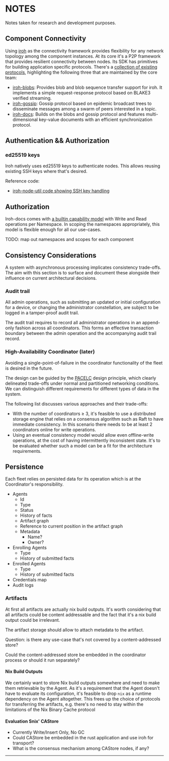 # NOTES
Notes taken for research and development purposes.

## Component Connectivity
Using [iroh][] as the connectivity framework provides flexibility for any network topology among the component instances.
At its core it's a P2P framework that provides resilient connectivity between nodes. Its SDK has primitives for building application specific protocols. There's a [collection of existing protocols](https://www.iroh.computer/proto), highlighting the following three that are maintained by the core team:

* [iroh-blobs](https://www.iroh.computer/proto/iroh-blobs): Provides blob and blob sequence transfer support for iroh. It implements a simple request-response protocol based on BLAKE3 verified streaming.
* [iroh-gossip](https://www.iroh.computer/proto/iroh-gossip): Gossip protocol based on epidemic broadcast trees to disseminate messages among a swarm of peers interested in a topic.
* [iroh-docs](https://www.iroh.computer/proto/iroh-docs): Builds on the blobs and gossip protocol and features multi-dimensional key-value documents with an efficient synchronization protocol.

## Authentication && Authorization

### ed25519 keys
Iroh natively uses ed25519 keys to authenticate nodes. This allows reusing existing SSH keys where that's desired.

Reference code:
*  [iroh-node-util code showing SSH key handling](https://github.com/n0-computer/iroh-node-util/blob/3e9702ad215b9b986c6d45e4762a8fbe241163b0/src/fs.rs#L11)

## Authorization
Iroh-docs comes with [a builtin capability model](https://docs.rs/iroh-docs/latest/iroh_docs/sync/enum.Capability.html) with Write and Read operations per Namespace. In scoping the namespaces appropriately, this model is flexible enough for all our use-cases.

TODO: map out namespaces and scopes for each component

## Consistency Considerations
A system with asynchronous processing implicates consistency trade-offs. The aim with this section is to surface and document these alongside their influence on current architectural decisions.

### Audit trail
All admin operations, such as submitting an updated or initial configuration for a device, or changing the administrator constellation, are subject to be logged in a tamper-proof audit trail.

The audit trail requires to record all administrator operations in an append-only fashion across all coordinators. This forms an effective transaction boundary between the admin operation and the accompanying audit trail record.

### High-Availability Coordinator (later)
Avoiding a single-point-of-failure in the coordinator functionality of the fleet is desired in the future.

The design can be guided by the [PACELC](https://en.wikipedia.org/wiki/PACELC_design_principle) design principle, which clearly delineated trade-offs under normal and partitioned networking conditions. We can distinguish different requirements for different types of data in the system.

The following list discusses various approaches and their trade-offs:

* With the number of coordinators ≥ 3, it's feasible to use a distributed storage engine that relies on a consensus algorithm such as Raft to have immediate consistency. In this scenario there needs to be at least 2 coordinators online for write operations.
* Using an eventual consistency model would allow even offline-write operations, at the cost of having intermittently inconsistent state. It's to be evaluated whether such a model can be a fit for the architecture requirements.

## Persistence
Each fleet relies on persisted data for its operation which is at the Coordinator's responsibility.

* Agents
  * Id
  * Type
  * Status
  * History of facts
  * Artifact graph
  * Reference to current position in the artifact graph
  * Metadata
    * Name?
    * Owner?
* Enrolling Agents
    * Type
    * History of submitted facts
* Enrolled Agents
    * Type
    * History of submitted facts
* Credentials map
* Audit logs

### Artifacts
At first all artifacts are actually nix build outputs. It's worth considering that all artifacts could be content addressable and the fact that it's a nix build output could be irrelevant.

The artifact storage should allow to attach metadata to the artifact.

Question: is there any use-case that's not covered by a content-addressed store?

Could the content-addressed store be embedded in the coordinator process or should it run separately?


#### Nix Build Outputs

We certainly want to store Nix build outputs somewhere and need to make them retrievable by the Agent.
As it's a requirement that the Agent doesn't have to evaluate its configuration, it's feasible to drop `nix` as a runtime dependency on the Agent altogether.
This frees up the choice of protocols for transferring the artifacts, e.g. there's no need to stay within the limitations of the Nix Binary Cache protocol

#### Evaluation Snix' CAStore

* Currently Write/Insert Only, No GC
* Could CAStore be embedded in the rust application and use iroh for transport?
* What is the consensus mechanism among CAStore nodes, if any?

---

[iroh]: https://www.iroh.computer/
